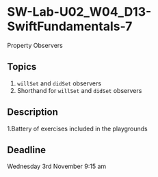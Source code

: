 # SW-Lab-U02_W04_D13-SwiftFundamentals-7
Property Observers

## Topics
1. `willSet` and `didSet` observers 
2. Shorthand for `willSet` and `didSet` observers

 ## Description
1.Battery of exercises included in the playgrounds

## Deadline 
Wednesday 3rd November 9:15 am


